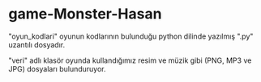 # game-Monster-Hasan
"oyun_kodlari" oyunun kodlarının bulunduğu python dilinde yazılmış ".py" uzantılı dosyadır.

"veri" adlı klasör oyunda kullandığımız resim ve müzik gibi (PNG, MP3 ve JPG) dosyaları bulunduruyor.
